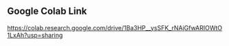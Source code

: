 ## Google Colab Link
https://colab.research.google.com/drive/1Ba3HP__ysSFK_rNAjGfwARIOWtO1LxAh?usp=sharing
